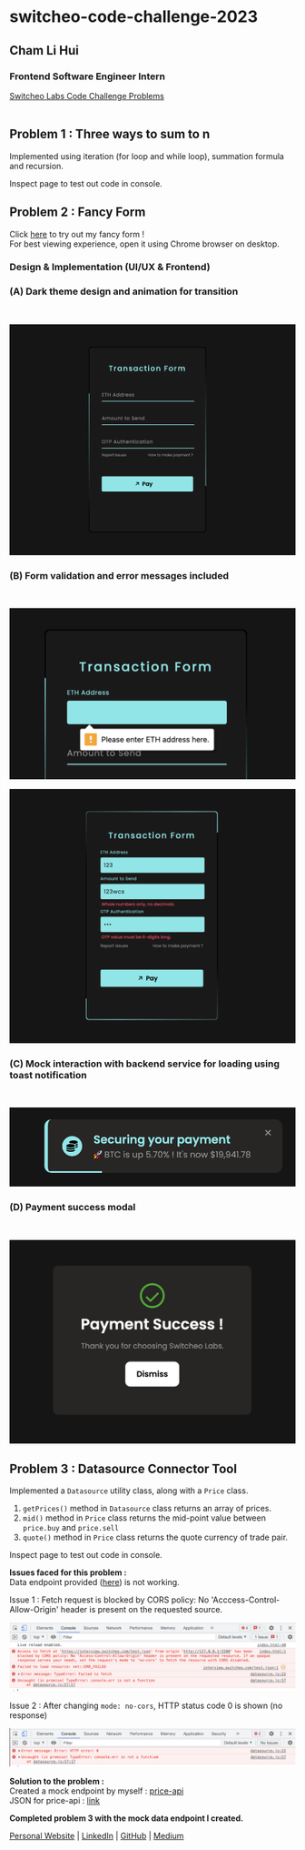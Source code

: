 # switcheo-code-challenge-2023

## Cham Li Hui
### Frontend Software Engineer Intern 

[Switcheo Labs Code Challenge Problems](https://switcheo.notion.site/Switcheo-Code-Challenge-51dcf95e383e42c992a7fb302f9a4396?p=29747b8915524aba8d639c1170fee8ed&pm=s)
<br>
<br>

## Problem 1 : Three ways to sum to n 
Implemented using iteration (for loop and while loop), summation formula and recursion.  

Inspect page to test out code in console. 

## Problem 2 : Fancy Form 
Click [here](https://lihuicham.github.io/fancy-payment-form) to try out my fancy form !  
For best viewing experience, open it using Chrome browser on desktop.
<br>

### Design & Implementation (UI/UX & Frontend)
### (A) Dark theme design and animation for transition 
<br>

![problem1-fancyform](./assets/problem1-fancyform.png)
### (B) Form validation and error messages included
<br>

![problem1-validation](./assets/problem1-validation.png)

![problem1-error](./assets/problem1-error.png)

### (C) Mock interaction with backend service for loading using toast notification
<br>

![problem1-toast](./assets/problem1-loadingtoast.png)

### (D) Payment success modal
<br>

![problem](./assets/problem1-successpopup.png)

## Problem 3 : Datasource Connector Tool 

Implemented a `Datasource` utility class, along with a `Price` class. 

1. `getPrices()` method in `Datasource` class returns an array of prices. 
2. `mid()` method in `Price` class returns the mid-point value between `price.buy` and `price.sell`
3. `quote()` method in `Price` class returns the quote currency of trade pair.  

Inspect page to test out code in console. 

**Issues faced for this problem :**  
Data endpoint provided ([here](https://interview.switcheo.com/test.json)) is not working.

Issue 1 : Fetch request is blocked by CORS policy: No 'Acccess-Control-Allow-Origin' header is present on the requested source. 

![problem3-givenjson](./assets/problem3-givenjson.png)

Issue 2 : After changing `mode: no-cors`, HTTP status code 0 is shown (no response)

![problem3-nocors](./assets/problem3-nocors.png)

**Solution to the problem :**  
Created a mock endpoint by myself : [price-api](https://github.com/lihuicham/price-api)  
JSON for price-api : [link](https://my-json-server.typicode.com/lihuicham/price-api/data)

**Completed problem 3 with the mock data endpoint I created.**


[Personal Website](https://www.lihuicham.com/) | [LinkedIn](https://www.linkedin.com/in/lihuicham/) | [GitHub](https://github.com/lihuicham) | [Medium](https://medium.com/@lihuicham)

